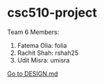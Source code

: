 # csc510-project
Team 6 Members:
1. Fatema Olia: folia
2. Rachit Shah: rshah25
3. Udit Misra: umisra

[Go to DESIGN.md](https://github.ncsu.edu/umisra/csc510-project/blob/master/DESIGN.md)
